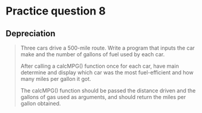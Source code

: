 # Practice question 8

## Depreciation

> Three cars drive a 500-mile route. Write a program that inputs the car make and the number of gallons of fuel used by each car.
>
> After calling a calcMPG() function once for each car, have main determine and display which car was the most fuel-efficient and how many miles per gallon it got.
>
> The calcMPG() function should be passed the distance driven and the gallons of gas used as arguments, and should return the miles per gallon obtained.

